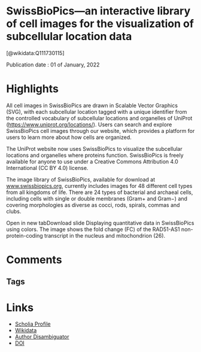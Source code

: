 
SwissBioPics—an interactive library of cell images for the visualization of subcellular location data
=====================================================================================================
  
  [@wikidata:Q111730115]  
  
Publication date : 01 of January, 2022  

# Highlights

 All cell images in SwissBioPics are drawn in Scalable Vector Graphics (SVG), with each subcellular location tagged with a unique identifier from the controlled vocabulary of subcellular locations and organelles of UniProt (https://www.uniprot.org/locations/). Users can search and explore SwissBioPics cell images through our website, which provides a platform for users to learn more about how cells are organized. 

 The UniProt website now uses SwissBioPics to visualize the subcellular locations and organelles where proteins function. SwissBioPics is freely available for anyone to use under a Creative Commons Attribution 4.0 International (CC BY 4.0) license.

 <!-- nice -->

 The image library of SwissBioPics, available for download at www.swissbiopics.org, currently includes images for 48 different cell types from all kingdoms of life. There are 24 types of bacterial and archaeal cells, including cells with single or double membranes (Gram+ and Gram−) and covering morphologies as diverse as cocci, rods, spirals, commas and clubs.

 Open in new tabDownload slide
Displaying quantitative data in SwissBioPics using colors. The image shows the fold change (FC) of the RAD51-AS1 non-protein-coding transcript in the nucleus and mitochondrion (26).

<!-- nice -->
# Comments

## Tags

# Links
  
 * [Scholia Profile](https://scholia.toolforge.org/work/Q111730115)  
 * [Wikidata](https://www.wikidata.org/wiki/Q111730115)  
 * [Author Disambiguator](https://author-disambiguator.toolforge.org/work_item_oauth.php?id=Q111730115&batch_id=&match=1&author_list_id=&doit=Get+author+links+for+work)  
 * [DOI](https://doi.org/10.1093/DATABASE/BAAC026)  
